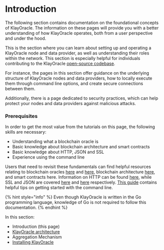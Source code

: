# Introduction

The following section contains documentation on the foundational concepts of KlayOracle. The information on these pages will provide you with a better understanding of how KlayOracle operates, both from a user perspective and under the hood.

This is the section where you can learn about setting up and operating a KlayOracle node and data provider, as well as understanding their roles within the network. This section is especially helpful for individuals contributing to the KlayOracle [open-source codebase](https://github.com/KlayOracle/klayoracle-monorepo).

For instance, the pages in this section offer guidance on the underlying structure of KlayOracle nodes and data providers, how to locally execute them through command line options, and create secure connections between them.

Additionally, there is a page dedicated to security practices, which can help protect your nodes and data providers against malicious attacks.

### Prerequisites <a href="#prerequisites" id="prerequisites"></a>

In order to get the most value from the tutorials on this page, the following skills are necessary:

* Understanding what a blockchain oracle is
* Basic knowledge about blockchain architecture and smart contracts
* Basic knowledge about HTTP, JSON and SSL
* Experience using the command line

Users that need to revisit these fundamentals can find helpful resources relating to blockchain oracles [here](https://medium.com/@paulror/an-introduction-to-blockchain-oracles-f3740d01e436) and [here](https://ethereum.org/en/developers/docs/oracles/#oracle-nodes), blockchain architecture [here](https://www.edureka.co/blog/blockchain-architecture/), and smart contracts here. Information on HTTP can be found [here](https://www.youtube.com/watch?v=JFZMyhRTVt0), while SSL and JSON are covered [here](http://www.steves-internet-guide.com/ssl-certificates-explained/) and [here](https://www.youtube.com/watch?v=iiADhChRriM) respectively. [This guide](https://www.learnenough.com/command-line-tutorial/basics) contains helpful tips on getting started with the command line.

{% hint style="info" %}
Even though KlayOracle is written in the Go programming language, knowledge of Go is not required to follow this documentation.
{% endhint %}

In this section:

* Introduction (this page)
* [KlayOracle architecture](broken-reference)
* Aggregation Mechanism
* [Installing KlayOracle](broken-reference)
